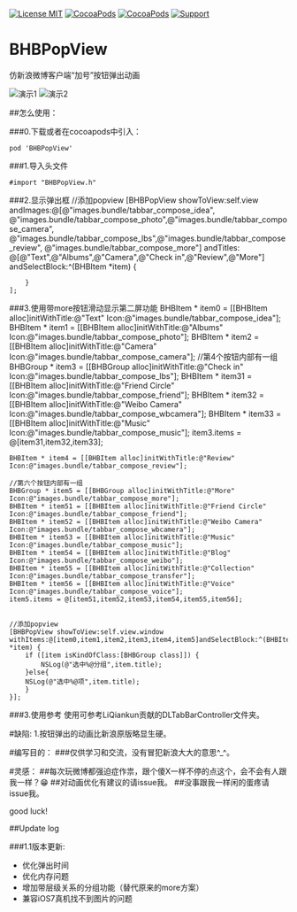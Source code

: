 [![License MIT](https://img.shields.io/badge/license-MIT-green.svg?style=flat)](https://raw.githubusercontent.com/bb-coder/BHBPopView/master/LICENSE)
[![CocoaPods](https://img.shields.io/cocoapods/v/BHBPopView.svg?style=flat)](http://cocoapods.org/?q=BHBPopView)
[![CocoaPods](https://img.shields.io/cocoapods/p/BHBPopView.svg?style=flat)](http://cocoapods.org/?q=BHBPopView)
[![Support](https://img.shields.io/badge/support-iOS%207%2B%20-blue.svg?style=flat)](https://www.apple.com/nl/ios/)

# BHBPopView
仿新浪微博客户端“加号”按钮弹出动画

![演示1](http://7xkdhe.com1.z0.glb.clouddn.com/sinaAnimation1.gif)
![演示2](http://7xkdhe.com1.z0.glb.clouddn.com/sinaAnimation2.gif)


##怎么使用：

###0.下载或者在cocoapods中引入：

    pod 'BHBPopView'

###1.导入头文件

    #import "BHBPopView.h"

###2.显示弹出框
    //添加popview
    [BHBPopView showToView:self.view 
        andImages:@[@"images.bundle/tabbar_compose_idea",
          @"images.bundle/tabbar_compose_photo",@"images.bundle/tabbar_compose_camera",
          @"images.bundle/tabbar_compose_lbs",@"images.bundle/tabbar_compose_review",
          @"images.bundle/tabbar_compose_more"] 
        andTitles:
          @[@"Text",@"Albums",@"Camera",@"Check in",@"Review",@"More"] 
        andSelectBlock:^(BHBItem *item) {
        
        }
    ];

###3.使用带more按钮滑动显示第二屏功能
     BHBItem * item0 = [[BHBItem alloc]initWithTitle:@"Text" Icon:@"images.bundle/tabbar_compose_idea"];
    BHBItem * item1 = [[BHBItem alloc]initWithTitle:@"Albums" Icon:@"images.bundle/tabbar_compose_photo"];
    BHBItem * item2 = [[BHBItem alloc]initWithTitle:@"Camera" Icon:@"images.bundle/tabbar_compose_camera"];
    //第4个按钮内部有一组
    BHBGroup * item3 = [[BHBGroup alloc]initWithTitle:@"Check in" Icon:@"images.bundle/tabbar_compose_lbs"];
    BHBItem * item31 = [[BHBItem alloc]initWithTitle:@"Friend Circle" Icon:@"images.bundle/tabbar_compose_friend"];
    BHBItem * item32 = [[BHBItem alloc]initWithTitle:@"Weibo Camera" Icon:@"images.bundle/tabbar_compose_wbcamera"];
    BHBItem * item33 = [[BHBItem alloc]initWithTitle:@"Music" Icon:@"images.bundle/tabbar_compose_music"];
    item3.items = @[item31,item32,item33];
    
    BHBItem * item4 = [[BHBItem alloc]initWithTitle:@"Review" Icon:@"images.bundle/tabbar_compose_review"];
    
    //第六个按钮内部有一组
    BHBGroup * item5 = [[BHBGroup alloc]initWithTitle:@"More" Icon:@"images.bundle/tabbar_compose_more"];
    BHBItem * item51 = [[BHBItem alloc]initWithTitle:@"Friend Circle" Icon:@"images.bundle/tabbar_compose_friend"];
    BHBItem * item52 = [[BHBItem alloc]initWithTitle:@"Weibo Camera" Icon:@"images.bundle/tabbar_compose_wbcamera"];
    BHBItem * item53 = [[BHBItem alloc]initWithTitle:@"Music" Icon:@"images.bundle/tabbar_compose_music"];
    BHBItem * item54 = [[BHBItem alloc]initWithTitle:@"Blog" Icon:@"images.bundle/tabbar_compose_weibo"];
    BHBItem * item55 = [[BHBItem alloc]initWithTitle:@"Collection" Icon:@"images.bundle/tabbar_compose_transfer"];
    BHBItem * item56 = [[BHBItem alloc]initWithTitle:@"Voice" Icon:@"images.bundle/tabbar_compose_voice"];
    item5.items = @[item51,item52,item53,item54,item55,item56];

    
    //添加popview
    [BHBPopView showToView:self.view.window withItems:@[item0,item1,item2,item3,item4,item5]andSelectBlock:^(BHBItem *item) {
        if ([item isKindOfClass:[BHBGroup class]]) {
            NSLog(@"选中%@分组",item.title);
        }else{
        NSLog(@"选中%@项",item.title);
        }
    }];
    
 
###3.使用参考
使用可参考LiQiankun贡献的DLTabBarController文件夹。
 
#缺陷:
1.按钮弹出的动画比新浪原版略显生硬。

#编写目的：
###仅供学习和交流，没有冒犯新浪大大的意思^_^。

#灵感：
##每次玩微博都强迫症作祟，跟个傻X一样不停的点这个，会不会有人跟我一样？😁
##对动画优化有建议的请issue我。
##没事跟我一样闲的蛋疼请issue我。

good luck!

##Update log  

###1.1版本更新:  
 - 优化弹出时间  
 - 优化内存问题  
 - 增加带层级关系的分组功能（替代原来的more方案）
 - 兼容iOS7真机找不到图片的问题
